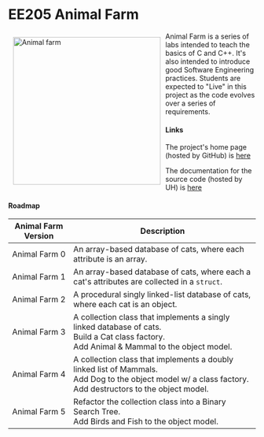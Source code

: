 EE205 Animal Farm
=================

<img src="images/animal_farm_full.jpg" width="300" align="left" hspace="10" vspace="10" alt="Animal farm"/>

Animal Farm is a series of labs intended to teach the basics of C and C++.  It's also intended to introduce good
Software Engineering practices.  Students are expected to "Live" in
this project as the code evolves over a series of requirements.

#### Links
The project's home page (hosted by GitHub) is [here](https://github.com/marknelsonengineer/ee205_lab10d_animal_farm_2)

The documentation for the source code (hosted by UH) is [here](http://www2.hawaii.edu/~marknels/ee205/animalFarm/index.html)

#### Roadmap
| Animal Farm Version | Description                                                                                                                                                          |
|---------------------|----------------------------------------------------------------------------------------------------------------------------------------------------------------------|
| Animal Farm 0       | An array-based database of cats, where each attribute is an array.                                                                                                   |
| Animal Farm 1       | An array-based database of cats, where each a cat's attributes are collected in a `struct`.                                                                          |
| Animal Farm 2       | A procedural singly linked-list database of cats, where each cat is an object.                                                                                       |
| Animal Farm 3       | A collection class that implements a singly linked database of cats.  <br/>Build a Cat class factory.  <br/>Add Animal & Mammal to the object model.                 |
| Animal Farm 4       | A collection class that implements a doubly linked list of Mammals.  <br/>Add Dog to the object model w/ a class factory.  <br/>Add destructors to the object model. |
| Animal Farm 5       | Refactor the collection class into a Binary Search Tree.  <br/>Add Birds and Fish to the object model.                                                               |
